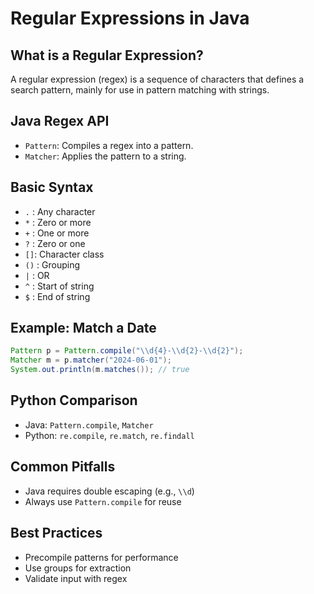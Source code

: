# Regular Expressions in Java

## What is a Regular Expression?
A regular expression (regex) is a sequence of characters that defines a search pattern, mainly for use in pattern matching with strings.

## Java Regex API
- `Pattern`: Compiles a regex into a pattern.
- `Matcher`: Applies the pattern to a string.

## Basic Syntax
- `.` : Any character
- `*` : Zero or more
- `+` : One or more
- `?` : Zero or one
- `[]`: Character class
- `()` : Grouping
- `|` : OR
- `^` : Start of string
- `$` : End of string

## Example: Match a Date
```java
Pattern p = Pattern.compile("\\d{4}-\\d{2}-\\d{2}");
Matcher m = p.matcher("2024-06-01");
System.out.println(m.matches()); // true
```

## Python Comparison
- Java: `Pattern.compile`, `Matcher`
- Python: `re.compile`, `re.match`, `re.findall`

## Common Pitfalls
- Java requires double escaping (e.g., `\\d`)
- Always use `Pattern.compile` for reuse

## Best Practices
- Precompile patterns for performance
- Use groups for extraction
- Validate input with regex
